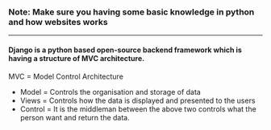 ### Note: Make sure you having some basic knowledge in python and how websites works
----

#### Django is a python based open-source backend framework which is having a structure of MVC architecture.
MVC = Model Control Architecture
- Model   = Controls the organisation and storage of data
- Views   = Controls how the data is displayed and presented to the users
- Control = It is the middleman between the above two controls what the person want and return the data.
    
